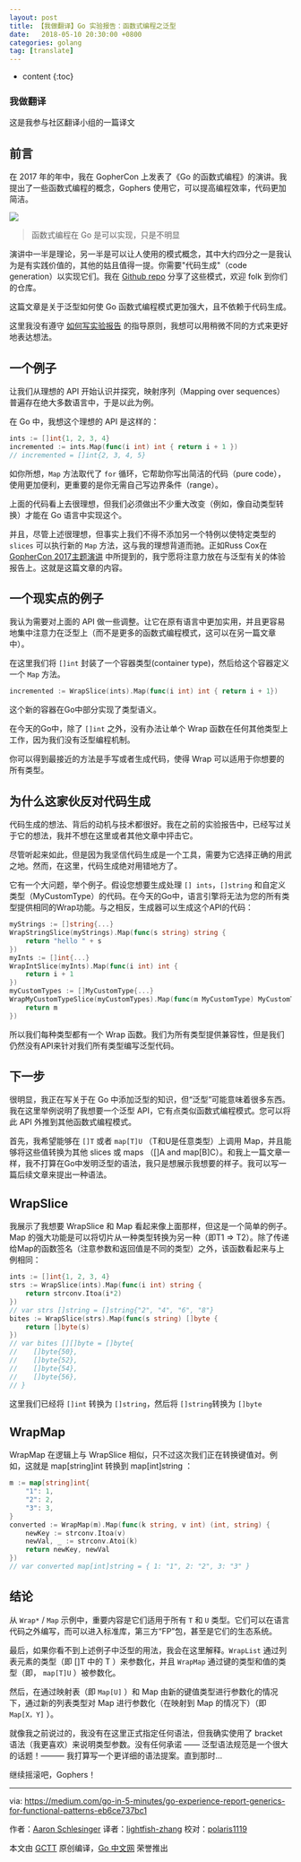 ```yaml
---
layout: post
title: 【我做翻译】Go 实验报告：函数式编程之泛型
date:   2018-05-10 20:30:00 +0800
categories: golang
tag: [translate]
---
```



* content
{:toc}

### 我做翻译

这是我参与社区翻译小组的一篇译文

## 前言

在 2017 年的年中，我在 GopherCon 上发表了《Go 的函数式编程》的演讲。我提出了一些函数式编程的概念，Gophers 使用它，可以提高编程效率，代码更加简洁。

![](https://raw.githubusercontent.com/studygolang/gctt-images/master/go-experience-report-generics-for-functional-patterns/functional-programming-in-go.jpeg)

> 函数式编程在 Go 是可以实现，只是不明显

演讲中一半是理论，另一半是可以让人使用的模式概念，其中大约四分之一是我认为是有实践价值的，其他的姑且值得一提。你需要"代码生成"（code generation）以实现它们。我在 [Github repo](https://github.com/go-functional/core) 分享了这些模式，欢迎 folk 到你们的仓库。

这篇文章是关于泛型如何使 Go 函数式编程模式更加强大，且不依赖于代码生成。

这里我没有遵守 [如何写实验报告](https://github.com/golang/go/wiki/ExperienceReports) 的指导原则，我想可以用稍微不同的方式来更好地表达想法。

## 一个例子

让我们从理想的 API 开始认识并探究，映射序列（Mapping over sequences）普遍存在绝大多数语言中，于是以此为例。

在 Go 中，我想这个理想的 API 是这样的：

```go
ints := []int{1, 2, 3, 4}
incremented := ints.Map(func(i int) int { return i + 1 })
// incremented = []int{2, 3, 4, 5}
```

如你所想，`Map` 方法取代了 `for` 循环，它帮助你写出简洁的代码（pure code），使用更加便利，更重要的是你无需自己写边界条件（range）。

上面的代码看上去很理想，但我们必须做出不少重大改变（例如，像自动类型转换）才能在 Go 语言中实现这个。

并且，尽管上述很理想，但事实上我们不得不添加另一个特例以使特定类型的 `slices` 可以执行新的 `Map` 方法，这与我的理想背道而驰。正如Russ Cox在 [GopherCon 2017主题演讲](https://www.youtube.com/watch?v=0Zbh_vmAKvk) 中所提到的，我宁愿将注意力放在与泛型有关的体验报告上。这就是这篇文章的内容。

## 一个现实点的例子

我认为需要对上面的 API 做一些调整。让它在原有语言中更加实用，并且更容易地集中注意力在泛型上（而不是更多的函数式编程模式，这可以在另一篇文章中）。

在这里我们将 `[]int` 封装了一个容器类型(container type)，然后给这个容器定义一个 `Map` 方法。

```go
incremented := WrapSlice(ints).Map(func(i int) int { return i + 1})
```

这个新的容器在Go中部分实现了类型语义。

在今天的Go中，除了 `[]int` 之外，没有办法让单个 Wrap 函数在任何其他类型上工作，因为我们没有泛型编程机制。

你可以得到最接近的方法是手写或者生成代码，使得 Wrap 可以适用于你想要的所有类型。

## 为什么这家伙反对代码生成

代码生成的想法、背后的动机与技术都很好。我在之前的实验报告中，已经写过关于它的想法，我并不想在这里或者其他文章中抨击它。

尽管听起来如此，但是因为我坚信代码生成是一个工具，需要为它选择正确的用武之地。然而，在这里，代码生成绝对用错地方了。

它有一个大问题，举个例子。假设您想要生成处理 `[] ints`，`[]string` 和自定义类型（MyCustomType）的代码。在今天的Go中，语言引擎将无法为您的所有类型提供相同的Wrap功能。与之相反，生成器可以生成这个API的代码：

```go
myStrings := []string{...}
WrapStringSlice(myStrings).Map(func(s string) string {
    return "hello " + s
})
myInts := []int{...}
WrapIntSlice(myInts).Map(func(i int) int {
    return i + 1
})
myCustomTypes := []MyCustomType{...}
WrapMyCustomTypeSlice(myCustomTypes).Map(func(m MyCustomType) MyCustomType {
    return m
})
```

所以我们每种类型都有一个 Wrap 函数。我们为所有类型提供兼容性，但是我们仍然没有API来针对我们所有类型编写泛型代码。

## 下一步

很明显，我正在写关于在 Go 中添加泛型的知识，但“泛型”可能意味着很多东西。我在这里举例说明了我想要一个泛型 API，它有点类似函数式编程模式。您可以将此 API 外推到其他函数式编程模式。

首先，我希望能够在 `[]T` 或者 `map[T]U` （T和U是任意类型）上调用 Map，并且能够将这些值转换为其他 slices 或 maps （[]A and map[B]C）。和我上一篇文章一样，我不打算在Go中发明泛型的语法，我只是想展示我想要的样子。我可以写一篇后续文章来提出一种语法。

## WrapSlice

我展示了我想要 WrapSlice 和 Map 看起来像上面那样，但这是一个简单的例子。Map 的强大功能是可以将切片从一种类型转换为另一种（即T1 => T2）。除了传递给Map的函数签名（注意参数和返回值是不同的类型）之外，该函数看起来与上例相同：

```go
ints := []int{1, 2, 3, 4}
strs := WrapSlice(ints).Map(func(i int) string {
    return strconv.Itoa(i*2)
})
// var strs []string = []string{"2", "4", "6", "8"}
bites := WrapSlice(strs).Map(func(s string) []byte {
    return []byte(s)
})
// var bites [][]byte = []byte{
//    []byte{50},
//    []byte{52},
//    []byte{54},
//    []byte{56},
// }
```

这里我们已经将 `[]int` 转换为 `[]string`，然后将 `[]string`转换为 `[]byte`

## WrapMap

WrapMap 在逻辑上与 WrapSlice 相似，只不过这次我们正在转换键值对。例如，这就是 map[string]int 转换到 map[int]string ：

```go
m := map[string]int{
    "1": 1,
    "2": 2,
    "3": 3,
}
converted := WrapMap(m).Map(func(k string, v int) (int, string) {
    newKey := strconv.Itoa(v)
    newVal, _ := strconv.Atoi(k)
    return newKey, newVal
})
// var converted map[int]string = { 1: "1", 2: "2", 3: "3" }
```

## 结论

从 `Wrap*` / `Map` 示例中，重要内容是它们适用于所有 `T` 和 `U` 类型。它们可以在语言代码之外编写，而可以进入标准库，第三方“FP”包，甚至是它们的生态系统。

最后，如果你看不到上述例子中泛型的用法，我会在这里解释。`WrapList` 通过列表元素的类型（即 []T 中的 T ）来参数化，并且 `WrapMap` 通过键的类型和值的类型（即， `map[T]U` ）被参数化。

然后，在通过映射表（即 `Map[U]` ）和 Map 由新的键值类型进行参数化的情况下，通过新的列表类型对 Map 进行参数化（在映射到 Map 的情况下）（即 `Map[X，Y]` ）。

就像我之前说过的，我没有在这里正式指定任何语法，但我确实使用了 bracket 语法（我更喜欢）来说明类型参数。没有任何承诺 —— 泛型语法规范是一个很大的话题！——— 我打算写一个更详细的语法提案。直到那时…

继续摇滚吧，Gophers！

---

via: https://medium.com/go-in-5-minutes/go-experience-report-generics-for-functional-patterns-eb6ce737bc1

作者：[Aaron Schlesinger](https://medium.com/@arschles)
译者：[lightfish-zhang](https://github.com/lightfish-zhang)
校对：[polaris1119](https://github.com/polaris1119)

本文由 [GCTT](https://github.com/studygolang/GCTT) 原创编译，[Go 中文网](https://studygolang.com/) 荣誉推出
